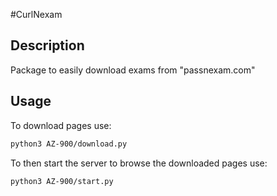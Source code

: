 #CurlNexam

## Description
Package to easily download exams from "passnexam.com"
## Usage
To download pages use:
```bash
python3 AZ-900/download.py
```
To then start the server to browse the downloaded pages use:
```bash
python3 AZ-900/start.py
```
